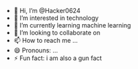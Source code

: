 - 👋 Hi, I’m @Hacker0624
- 👀 I’m interested in technology 
- 🌱 I’m currently learning machine learning 
- 💞️ I’m looking to collaborate on 
- 📫 How to reach me ...
- 😄 Pronouns: ...
- ⚡ Fun fact: i am also a gun fact 

<!---
Hacker0624/Hacker0624 is a ✨ special ✨ repository because its `README.md` (this file) appears on your GitHub profile.
You can click the Preview link to take a look at your changes.
--->
